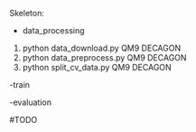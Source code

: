 Skeleton:
- data_processing

1. python data_download.py QM9 DECAGON
2. python data_preprocess.py QM9 DECAGON
3. python split_cv_data.py QM9 DECAGON

-train


-evaluation

#TODO
